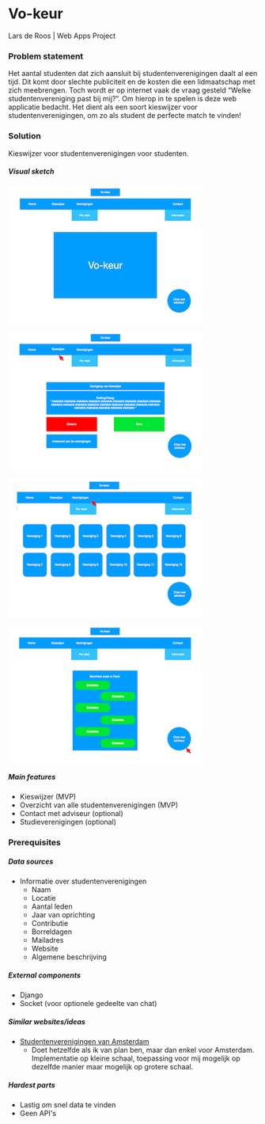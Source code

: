 # Vo-keur 

Lars de Roos | Web Apps Project

### Problem statement
Het aantal studenten dat zich aansluit bij studentenverenigingen daalt al een tijd. Dit komt door slechte publiciteit en de kosten die een lidmaatschap met zich meebrengen. Toch wordt er op internet vaak de vraag gesteld “Welke studentenvereniging past bij mij?”. Om hierop in te spelen is deze web applicatie bedacht. Het dient als een soort kieswijzer voor studentenverenigingen, om zo als student de perfecte match te vinden! 

### Solution
Kieswijzer voor studentenverenigingen voor studenten.

##### Visual sketch
![](doc/af1.png)

![](doc/af2.png)

![](doc/af3.png)

![](doc/af4.png)


##### Main features
- Kieswijzer (MVP)
- Overzicht van alle studentenverenigingen (MVP)
- Contact met adviseur (optional)
- Studieverenigingen (optional)

### Prerequisites

##### Data sources
- Informatie over studentenverenigingen 
	- Naam
	- Locatie
	- Aantal leden
	- Jaar van oprichting
	- Contributie
	- Borreldagen
	- Mailadres
	- Website
	- Algemene beschrijving
##### External components
- Django
- Socket (voor optionele gedeelte van chat)

##### Similar websites/ideas
- [Studentenverenigingen van Amsterdam](http://www.lidwordeninamsterdam.nl)
	- Doet hetzelfde als ik van plan ben, maar dan enkel voor Amsterdam. Implementatie op kleine schaal, toepassing voor mij mogelijk op dezelfde manier maar mogelijk op grotere schaal.

##### Hardest parts	
- Lastig om snel data te vinden
- Geen API's 

